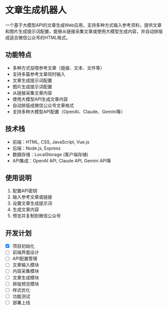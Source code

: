 # 文章生成机器人

一个基于大模型API的文章生成Web应用，支持多种方式输入参考资料，提供文章和图片生成提示词配置，能够从链接采集文章或使用大模型生成内容，并自动排版成适合微信公众号的HTML格式。

## 功能特点

- 多种方式投喂参考文章（链接、文本、文件等）
- 支持多篇参考文章同时输入
- 文章生成提示词配置
- 图片生成提示词配置
- 从链接采集文章内容
- 使用大模型API生成文章内容
- 自动排版成微信公众号文章格式
- 支持多种大模型API配置（OpenAI、Claude、Gemini等）

## 技术栈

- 前端：HTML, CSS, JavaScript, Vue.js
- 后端：Node.js, Express
- 数据存储：LocalStorage (客户端存储)
- API集成：OpenAI API, Claude API, Gemini API等

## 使用说明

1. 配置API密钥
2. 输入参考文章或链接
3. 设置文章生成提示词
4. 生成文章内容
5. 预览并复制到微信公众号

## 开发计划

- [x] 项目初始化
- [ ] 前端界面设计
- [ ] API配置管理
- [ ] 文章输入模块
- [ ] 内容采集模块
- [ ] 文章生成模块
- [ ] 排版预览模块
- [ ] 样式优化
- [ ] 功能测试
- [ ] 部署上线